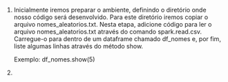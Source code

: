 1. Inicialmente iremos preparar o ambiente, definindo o diretório onde nosso código será desenvolvido.
   Para este diretório iremos copiar o arquivo nomes_aleatorios.txt.
   Nesta etapa, adicione código para ler o arquivo nomes_aleatorios.txt através do comando spark.read.csv.
   Carregue-o para dentro de um dataframe chamado df_nomes e, por fim, liste algumas linhas através do método show.

   Exemplo: df_nomes.show(5)

2. 
